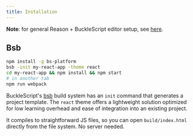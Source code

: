 ```yaml
---
title: Installation
---
```


**Note**: for general Reason + BuckleScript editor setup, see [here](https://reasonml.github.io/docs/en/editor-plugins).

## Bsb

```sh
npm install -g bs-platform
bsb -init my-react-app -theme react
cd my-react-app && npm install && npm start
# in another tab
npm run webpack
```

BuckleScript's [bsb](https://bucklescript.github.io/docs/en/build-overview.html) build system has an `init` command that generates a project template. The `react` theme offers a lightweight solution optimized for low learning overhead and ease of integration into an existing project.

It compiles to straightforward JS files, so you can open `build/index.html` directly from the file system. No server needed.
